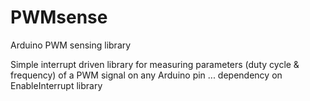 # PWMsense
Arduino PWM sensing library

Simple interrupt driven library for measuring parameters (duty cycle & frequency) of a PWM signal on any Arduino pin 
... dependency on EnableInterrupt library
